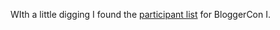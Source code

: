 WIth a little digging I found the <a href="http://scripting.com/archives/bloggerCon/I/participants/">participant list</a> for BloggerCon I. 
